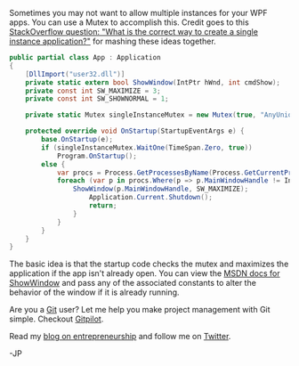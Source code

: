 <!--
author: JP Richardson
publish: Wed Dec 29 2010 17:43:49 GMT-0600 (CST)
status: publish
type: post
link: https://procbits.wordpress.com/2010/12/29/forcing-single-instance-for-wpf/
tags: C#, WPF
slug: 2010/12/29/forcing-single-instance-for-wpf
title: Forcing Single Instance for WPF Apps
-->



Sometimes you may not want to allow multiple instances for your WPF
apps. You can use a Mutex to accomplish this. Credit goes to this
[StackOverflow question: "What is the correct way to create a single
instance
application?"](http://stackoverflow.com/questions/19147/what-is-the-correct-way-to-create-a-single-instance-application)
for mashing these ideas together.

```csharp
public partial class App : Application
{
    [DllImport("user32.dll")]
    private static extern bool ShowWindow(IntPtr hWnd, int cmdShow);
    private const int SW_MAXIMIZE = 3;
    private const int SW_SHOWNORMAL = 1;

    private static Mutex singleInstanceMutex = new Mutex(true, "AnyUniqueStringToYourApp");

    protected override void OnStartup(StartupEventArgs e) {
        base.OnStartup(e);
        if (singleInstanceMutex.WaitOne(TimeSpan.Zero, true))
            Program.OnStartup();
        else {
            var procs = Process.GetProcessesByName(Process.GetCurrentProcess().ProcessName);
            foreach (var p in procs.Where(p => p.MainWindowHandle != IntPtr.Zero)) {
                ShowWindow(p.MainWindowHandle, SW_MAXIMIZE);
                    Application.Current.Shutdown();
                    return;
                }
            }   
        }
    }
}
```

The basic idea is that the startup code checks the mutex and maximizes
the application if the app isn't already open. You can view the [MSDN
docs for
ShowWindow](http://msdn.microsoft.com/en-us/library/ms633548(VS.85).aspx)
and pass any of the associated constants to alter the behavior of the
window if it is already running.

Are you a [Git](http://gitpilot.com) user? Let me help you make project
management with Git simple. Checkout [Gitpilot](http://gitpilot.com).

Read my [blog on entrepreneurship](http://techneur.com) and follow me on
[Twitter](http://twitter.com/jprichardson).

-JP
